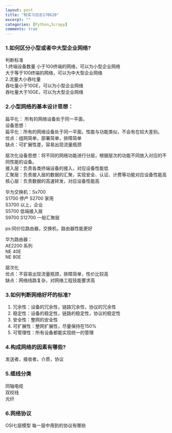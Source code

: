 ```yaml
---
layout: post
title: "校实习日志170620"
excerpt: ""
categories: [Python,Scrapy]
comments: true
---
```


### 1.如何区分小型或者中大型企业网络?

判断标准  
  1.终端设备数量
  小于100终端的网络，可以为小型企业网络  
  大于等于100终端的网络，可以为中大型企业网络  
  2.流量大小吞吐量  
  吞吐量小于10GE，可以为小型企业网络  
  吞吐量大于10GE，可以为大型企业网络  

### 2.小型网络的基本设计思想：
扁平化： 所有的网络设备处于同一平面，  
设备思想：  
扁平化：所有的网络设备处于同一平面，性能与功能类似，不会有在较大差别。  
优点：组网简单，部署简单，排障简单  
缺点：可扩展性差，容易出现流量瓶颈

层次化设备思想：将不同的网络功能进行分层，根据层次的功能不同放入对应的不同性能的设备。  
接入层：负责各类终端设备的接入，对应设备性能低  
汇聚层：负责接入层的数据的汇聚，实现安全、认证、计费等功能对应设备性能高  
核心层：负责数据的高速转发，对应设备性能高  

华为交换机：Sx700  
S1700 停产
S2700 家用  
S3700 以上，企业  
S5700 低端接入层  
S9700 S12700  一般汇聚层   

ps:同价位路由器，交换机，路由器性能更好  

华为路由器：  
AE2200 系列  
NE 40E  
NE 80E  


层次化  
优点：不容易出现流量瓶颈，排障简单，性价比较高  
缺点：网络线路复杂，对网络工程技能要求高  

### 3.如何判断网络好坏的标准?  
1. 冗余性：设备的冗余性，链路冗余性，协议的冗余性  
2. 稳定性：设备的稳定性，链路的稳定性，协议的稳定性  
3. 安全性：整网的安全性
4. 可扩展性：整网扩展性，尽量保持在150%  
5. 可管理性：所有设备都能实现统一的管理  

### 4.构成网络的因素有哪些?
发送者，接收者，介质，协议

### 5.缆线分类  
同轴电缆  
双绞线  
光纤  

### 6.网络协议
OSI七层模型
每一层中用到的协议有哪些
